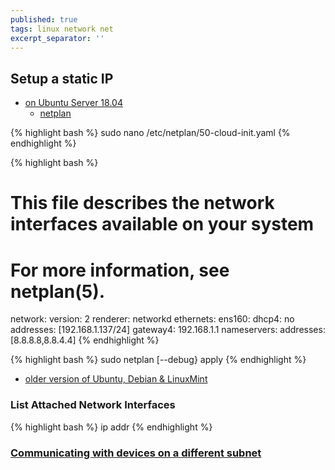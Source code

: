 ```yaml
---
published: true
tags: linux network net
excerpt_separator: ''
---
```

## Setup a static IP 
- [on Ubuntu Server 18.04](https://askubuntu.com/questions/1029531/how-to-setup-a-static-ip-on-ubuntu-server-18-04)
	- [netplan](https://www.linuxjournal.com/content/have-plan-netplan)

{% highlight bash %}
sudo nano /etc/netplan/50-cloud-init.yaml
{% endhighlight %}

{% highlight bash %}
# This file describes the network interfaces available on your system
# For more information, see netplan(5).
network:
  version: 2
  renderer: networkd
  ethernets:
    ens160:
     dhcp4: no
     addresses: [192.168.1.137/24]
     gateway4: 192.168.1.1
     nameservers:
       addresses: [8.8.8.8,8.8.4.4]
{% endhighlight %}

{% highlight bash %}
sudo netplan [--debug} apply
{% endhighlight %}


 - [older version of Ubuntu, Debian & LinuxMint](https://tecadmin.net/setup-network-interface-on-ubuntu-debian-and-linuxmint/)

### List Attached Network Interfaces
{% highlight bash %}
ip addr
{% endhighlight %}


### [Communicating with devices on a different subnet](https://superuser.com/questions/860949/communicating-with-devices-on-a-different-subnet)
